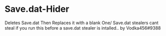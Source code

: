 # Save.dat-Hider
Deletes Save.dat Then Replaces it with a blank One/ Save.dat stealers cant steal if you run this before a save.dat stealer is  intalled..
by Vodka456#9388
